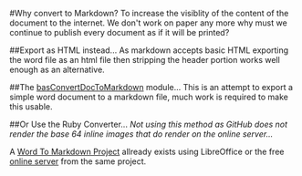 #Why convert to Markdown?
To increase the visiblity of the content of the document to the internet. We don't work on paper any more why must we continue to publish every document as if it will be printed?

##Export as HTML instead...
As markdown accepts basic HTML exporting the word file as an html file then stripping the header portion works well enough as an alternative.

##The [basConvertDocToMarkdown](Archived/basConvertDocToMarkdown.bas) module...
This is an attempt to export a simple word document to a markdown file, much work is required to make this usable.

##Or Use the Ruby Converter...
*Not using this method as GitHub does not render the base 64 inline images that do render on the online server...*

A [Word To Markdown Project](https://github.com/benbalter/word-to-markdown) allready exists using LibreOffice or the free [online server](http://word-to-markdown.herokuapp.com/) from the same project.
